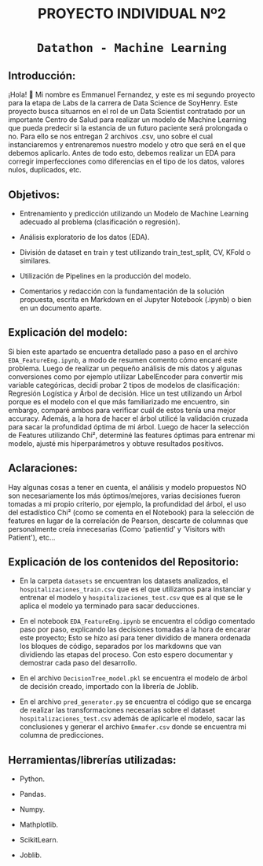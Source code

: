 # <h1 align=center> **PROYECTO INDIVIDUAL Nº2** </h1>

# <h1 align=center>**`Datathon - Machine Learning`**</h1>

## Introducción:

¡Hola! 👋 Mi nombre es Emmanuel Fernandez, y este es mi segundo proyecto para la etapa de Labs de la carrera de Data Science de SoyHenry. Este proyecto busca situarnos en el rol de un Data Scientist contratado por un importante Centro de Salud para realizar un modelo de Machine Learning que pueda predecir si la estancia de un futuro paciente será prolongada o no. Para ello se nos entregan 2 archivos .csv, uno sobre el cual instanciaremos y entrenaremos nuestro modelo y otro que será en el que debemos aplicarlo. Antes de todo esto, debemos realizar un EDA para corregir imperfecciones como diferencias en el tipo de los datos, valores nulos, duplicados, etc.

## Objetivos: 

+ Entrenamiento y predicción utilizando un Modelo de Machine Learning adecuado al problema (clasificación o regresión).

+ Análisis exploratorio de los datos (EDA).

+ División de dataset en train y test utilizando train_test_split, CV, KFold o similares.

+ Utilización de Pipelines en la producción del modelo.

+ Comentarios y redacción con la fundamentación de la solución propuesta, escrita en Markdown en el Jupyter Notebook (.ipynb) o bien en un documento aparte.

## Explicación del modelo:

Si bien este apartado se encuentra detallado paso a paso en el archivo `EDA_FeatureEng.ipynb`, a modo de resumen comento cómo encaré este problema. Luego de realizar un pequeño análisis de mis datos y algunas conversiones como por ejemplo utilizar LabelEncoder para convertir mis variable categóricas, decidí probar 2 tipos de modelos de clasificación: Regresión Logística y Árbol de decisión. Hice un test utilizando un Árbol porque es el modelo con el que más familiarizado me encuentro, sin embargo, comparé ambos para verificar cuál de estos tenía una mejor accuracy. Además, a la hora de hacer el árbol utilicé la validación cruzada para sacar la profundidad óptima de mi árbol. Luego de hacer la selección de Features utilizando Chi², determiné las features óptimas para entrenar mi modelo, ajusté mis hiperparámetros y obtuve resultados positivos.

## Aclaraciones:

Hay algunas cosas a tener en cuenta, el análisis y modelo propuestos NO son necesariamente los más óptimos/mejores, varias decisiones fueron tomadas a mi propio criterio, por ejemplo, la profundidad del árbol, el uso del estadístico Chi² (como se comenta en el Notebook) para la selección de features en lugar de la correlación de Pearson, descarte de columnas que personalmente creía innecesarias (Como 'patientid' y 'Visitors with Patient'), etc...

## Explicación de los contenidos del Repositorio:

+ En la carpeta `datasets` se encuentran los datasets analizados, el `hospitalizaciones_train.csv` que es el que utilizamos para instanciar y entrenar el modelo y `hospitalizaciones_test.csv` que es al que se le aplica el modelo ya terminado para sacar deducciones.

+ En el notebook `EDA_FeatureEng.ipynb` se encuentra el código comentado paso por paso, explicando las decisiones tomadas a la hora de encarar este proyecto;
    Esto se hizo así para tener dividido de manera ordenada los bloques de código, separados por los markdowns que van dividiendo las etapas del proceso.
    Con esto espero documentar y demostrar cada paso del desarrollo.

+ En el archivo `DecisionTree_model.pkl` se encuentra el modelo de árbol de decisión creado, importado con la librería de Joblib.

+ En el archivo `pred_generator.py` se encuentra el código que se encarga de realizar las transformaciones necesarias sobre el dataset `hospitalizaciones_test.csv` además de aplicarle el modelo, sacar las conclusiones y generar el archivo `Emmafer.csv` donde se encuentra mi columna de predicciones.

## Herramientas/librerías utilizadas:

+ Python.

+ Pandas.

+ Numpy.

+ Mathplotlib.

+ ScikitLearn.

+ Joblib.